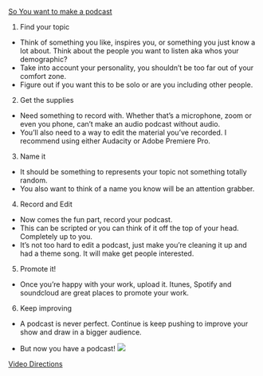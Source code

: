 [So You want to make a podcast](https://github.com/KierstenPatriciaHill/readme2.md/blob/master/README.md) 

1. Find your topic
  * Think of something you like, inspires you, or something you just know a lot about. Think about the people you want to listen aka whos your demographic?
  * Take into account your personality, you shouldn’t be too far out of your comfort zone.
  * Figure out if you want this to be solo or are you including other people.
2. Get the supplies 
  * Need something to record with. Whether that’s a microphone, zoom or even you phone, can’t make an audio podcast without audio. 
  * You’ll also need to a way to edit the material you’ve recorded. I recommend using either Audacity or Adobe Premiere Pro. 
3. Name it
  * It should be something to represents your topic not something totally random. 	
  * You also want to think of a name you know will be an attention grabber.
4. Record and Edit
  * Now comes the fun part, record your podcast.
  * This can be scripted or you can think of it off the top of your head. Completely up to you. 
  * It’s not too hard to edit a podcast, just make you’re cleaning it up and had a theme song. It will make get people interested.
5. Promote it!
  * Once you’re happy with your work, upload it. Itunes, Spotify and soundcloud are great places to promote your work. 
6. Keep improving	
* A podcast is never perfect. Continue is keep pushing to improve your show and draw in a bigger audience. 

* But now you have a podcast! ![](https://media.giphy.com/media/Ftz07proVX6Rq/giphy.gif)

[Video Directions](https://www.youtube.com/watch?v=SF6WmxRIeHg)

